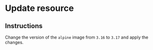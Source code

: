 # Update resource

## Instructions

Change the version of the `alpine` image from `3.16` to `3.17` and apply the changes.
